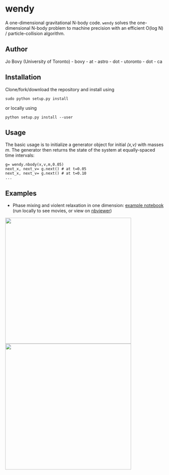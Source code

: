 # wendy

A one-dimensional gravitational N-body code. ``wendy`` solves the one-dimensional N-body problem to machine precision with an efficient O(log N) / particle-collision algorithm.

## Author

Jo Bovy (University of Toronto) - bovy - at - astro - dot - utoronto - dot - ca

## Installation

Clone/fork/download the repository and install using
```
sudo python setup.py install
```
or locally using
```
python setup.py install --user
```

## Usage

The basic usage is to initialize a generator object for initial *(x,v)* with masses *m*. The generator then returns the state of the system at equally-spaced time intervals:
```
g= wendy.nbody(x,v,m,0.05)
next_x, next_v= g.next() # at t=0.05
next_x, next_v= g.next() # at t=0.10
...
```

## Examples

* Phase mixing and violent relaxation in one dimension: [example notebook](examples/PhaseMixingViolentRelaxation.ipynb) (run locally to see movies, or view on [nbviewer](http://nbviewer.jupyter.org/github/jobovy/wendy/blob/master/examples/PhaseMixingViolentRelaxation.ipynb?flush_cache=true))

<img src="https://cloud.githubusercontent.com/assets/1044876/26021056/fc5bf4d4-3754-11e7-9b10-98828c0b9298.gif" width="400"><img src="https://cloud.githubusercontent.com/assets/1044876/26020997/267a5ee6-3754-11e7-94f9-4822a60f5f4d.gif" width="400">

